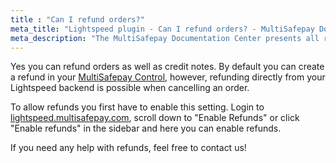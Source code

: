 ```yaml
---
title : "Can I refund orders?"
meta_title: "Lightspeed plugin - Can I refund orders? - MultiSafepay Docs"
meta_description: "The MultiSafepay Documentation Center presents all relevant information about our Plugins and API. You can also find support pages for payment methods, tools and general questions as well as the contact details of our Support and Integration Teams."
---
```


Yes you can refund orders as well as credit notes. By default you can create a refund in your [MultiSafepay Control](https://merchant.multisafepay.com), however, refunding directly from your Lightspeed backend is possible when cancelling an order.

To allow refunds you first have to enable this setting. Login to [lightspeed.multisafepay.com](https://lightspeed.multisafepay.com/settings), scroll down to "Enable Refunds" or click "Enable refunds" in the sidebar and here you can enable refunds. 

If you need any help with refunds, feel free to contact us!
